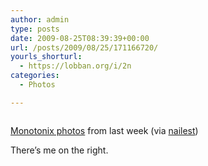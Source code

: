 ```yaml
---
author: admin
type: posts
date: 2009-08-25T08:39:39+00:00
url: /posts/2009/08/25/171166720/
yourls_shorturl:
  - https://lobban.org/i/2n
categories:
  - Photos

---
```

<div class="figure">
  <img src="https://lobban.org/wp-content/uploads/2011/06/tumblr_koxc24wAWh1qzrl7bo1_500.jpg" alt="" />
</div>

[Monotonix photos][1] from last week (via [nailest][2])

There&#8217;s me on the right.

 [1]: http://www.flickr.com/photos/nailest/sets/72157622105631732/
 [2]: http://flickr.com/photos/nailest